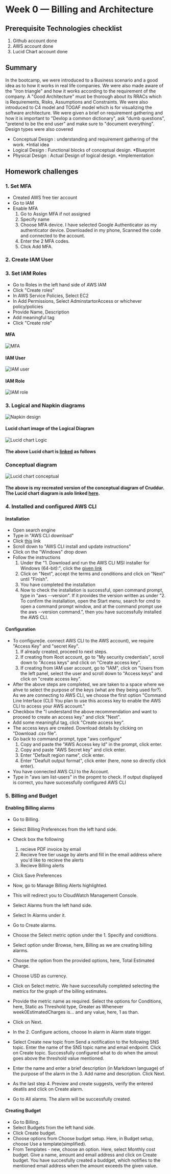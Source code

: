 # Week 0 — Billing and Architecture

## Prerequisite Technologies checklist

1. Github account done
2.  AWS account done
3.  Lucid Chart account done



## Summary

In the bootcamp, we were introduced to a Business scenario and a good idea as to how it works in real life companies. We were also made aware of the "Iron triangle" and how it works according to the requirement of the company. A "Good Architecture" must be thorough about its RRACs which is Requirements, Risks, Assumptions and Constraints. We were also introduced to C4 model and TOGAF model which is for visualizing the software architecture. We were given a brief on requirement gathering and how it is important to "Devlop a common dictionary", ask "dumb questions", "pretend to be the end user" and make sure to "document everything". Design types were also covered
* Conceptual Design : understanding and requirement gathering of the work. *Intial idea
* Logical Design : Functional blocks of conceptual design. *Blueprint
* Physical Design : Actual Design of logical design. *Implementation

## Homework challenges

### 1. Set MFA

* Created AWS free tier account 
* Go to IAM 
* Enable MFA
  1.  Go to Assign MFA if not assigned
  2.  Specify name
  3.  Choose MFA device. I have selected Google Authenticator as my authenticator device. Downloaded in my phone, Scanned the code and connected to the account.
  4.  Enter the 2 MFA codes.
  5.  Click Add MFA. 


### 2. Create IAM User


### 3. Set IAM Roles
* Go to Roles in the left hand side of  AWS IAM
* Click  "Create roles"
* In AWS Service Policies, Select EC2
* In Add Permissions, Select AdminstartorAccess or whichever policy/policies
* Provide Name, Description
* Add meaningful tag
* Click "Create role"

#### MFA

![MFA](https://github.com/srujana207/aws-bootcamp-cruddur-2023/blob/main/journal/assets/image.png "MFA enabled")

#### IAM User

![IAM user](https://github.com/srujana207/aws-bootcamp-cruddur-2023/blob/main/journal/assets/iam.png "IAM user created")

#### IAM Role

![IAM role](https://github.com/srujana207/aws-bootcamp-cruddur-2023/blob/main/journal/assets/iam%20role.png "IAM role craeted")




### 3. Logical and Napkin diagrams


![Napkin design](https://github.com/srujana207/aws-bootcamp-cruddur-2023/blob/main/journal/assets/Picsart_23-02-28_01-07-47-891.jpg "Napkin Diagram")


#### Lucid chart image of the Logical Diagram


![Lucid chart Logic](https://github.com/srujana207/aws-bootcamp-cruddur-2023/blob/main/journal/assets/Blank%20diagram_%20Lucidchart.png "Lucid Chart diagram Logical")


#### The above Lucid chart is [linked] as follows


### Conceptual diagram

![Lucid chart conceptual](https://github.com/srujana207/aws-bootcamp-cruddur-2023/blob/main/journal/assets/conceputal%20diagram.png "Lucid chart diagram conceptual")

#### The above is my recreated version of the conceptual diagram of Cruddur. The Lucid chart diagram is aslo linked [here].


### 4. Installed and configured AWS CLI

#### Installation

* Open search engine
* Type in "AWS CLI download"
* Click [this] link 
*  Scroll down to "AWS CLI install and update instructions"
*  Click on the "Windows" drop down
*  Follow the instructions
   1. Under the "1. Download and run the AWS CLI MSI installer for Windows (64-bit):", click the [given link]
   2. Click on "Next", accept the terms and conditions and click on "Next"  until "Finish".
   3. You have completed the installation
   4. Now to check the installation is successful, open command prompt, type in "aws --version". If it provides the version written as under "2. To confirm the installation, open the Start menu, search for cmd to open a command prompt window, and at the command prompt use the aws --version command.", then you have successfully installed the AWS CLI.

#### Configuration

* To configure(ie. connect AWS CLI to the AWS account), we require "Access Key" and "secret Key". 
   1. If already created, proceed to next steps. 
   2. If creating from Root account, go to "My security credentials", scroll down to "Access keys" and click on "Create access key".
   3. If creating from IAM user account, go to "IAM", click on "Users from the left panel, select the user and scroll down to "Access keys" and click on "create access key".
* After the above steps are completed, we are taken to a space where we ahve to select the purpose of the keys (what are they being used for?). As we are connecting to AWS CLI, we choose the first option "Command Line Interface (CLI)
You plan to use this access key to enable the AWS CLI to access your AWS account."
* Checkbox the "I understand the above recommendation and want to proceed to create an access key." and click "Next".
* Add some meaningful tag, click "Create access key".
* The access keys are created. Download details by clicking on "Download .csv file".
* Go back to command prompt, type "aws configure"
   1. Copy and paste the "AWS Access key Id" in the prompt, click enter.
   2. Copy and paste "AWS Secret key" and click enter.
   3. Enter "Default region name", clcik enter.
   4. Enter "Deafult output format", click enter (here, none so directly click enter).
* You have connected AWS CLI to the Account.
* Type in "aws iam list-users" in the propmt to check. If output displayed is correct, you have successfully configured AWS CLI

### 5. Billing and Budget

#### Enabling Billing alarms

* Go to Billing.
* Select Billing Preferences from the left hand side.
* Check box the following

  1. recieve PDF invoice by email
  2. Recieve free tier usage by alerts and fill in the email address where you'd like to recieve the alerts
  3. Recieve Billing alerts
* Click Save Preferences
* Now, go to Manage Billing Alerts highlighted.
* This will redirect you to CloudWatch Management Console.
* Select Alarms from the left hand side.
* Select In Alarms under it.
* Go to Create alarms.
* Choose the Select metric option under the 1. Specify and conidtions.
*  Select option under Browse, here, Billing as we are creating billing alarms.
* Choose the option from the provided options, here, Total Estimated Charge.
* Choose USD as currency.
* Click on Select metric. We have successfully completed selecting the metrics for the graph of the billing estimates.
* Provide the metric name as required. Select the options for Conditions, here, Static as Threshold type, Greater as Whenever week0EstimatedCharges is... and any value, here, 1 as than.
* Click on Next.
*  In the 2. Configure actions, choose In alarm in Alarm state trigger.
*  Select Create new topic from Send a notification to the following SNS topic. Enter the name of the SNS topic name and email endpoint. Click on Create topic. Successfully configured what to do when the amout goes above the threshold value mentioned.
*  Enter the name and enter a brief description (in Markdown language) of the purpose of the alarm in the 3. Add name and description. Click Next.
*  As the last step 4. Preview and create suggests, verify the entered deatils and click on Create alarm.
*  Go to All alarms. The alarm will be successfully created. 


#### Creating Budget

* Go to Billing.
* Select Budgets from the left hand side.
* Click Create budget.
* Choose options from Choose budget setup. Here, in Budget setup, choose Use a template(simplified).
* From Templates - new, choose an option. Here, select Monthly cost budget. Give a name, amount and email address and click on Create budget. You have succesfully created a buddget, which notifies to the mentioned email address when the amount exceeds the given value.




[linked]: https://lucid.app/lucidchart/b3129d64-4cb4-4e46-ad79-33ccdbecaf54/edit?viewport_loc=-766%2C-420%2C2560%2C1116%2C0_0&invitationId=inv_76e4f070-6ec2-46ea-802e-3764c3975101

[here]: https://lucid.app/lucidchart/941b6e3a-7255-4f07-ae22-b560077ad9d8/edit?viewport_loc=3%2C54%2C2567%2C1116%2C0_0&invitationId=inv_15ce3798-cb5a-460c-987e-4e98dbde89db

[this]: https://docs.aws.amazon.com/cli/latest/userguide/getting-started-install.html

[given link]: https://awscli.amazonaws.com/AWSCLIV2.msi






> 
